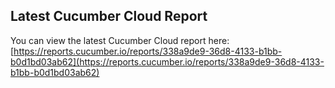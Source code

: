 ## Latest Cucumber Cloud Report
You can view the latest Cucumber Cloud report here:
[https://reports.cucumber.io/reports/338a9de9-36d8-4133-b1bb-b0d1bd03ab62](https://reports.cucumber.io/reports/338a9de9-36d8-4133-b1bb-b0d1bd03ab62)
